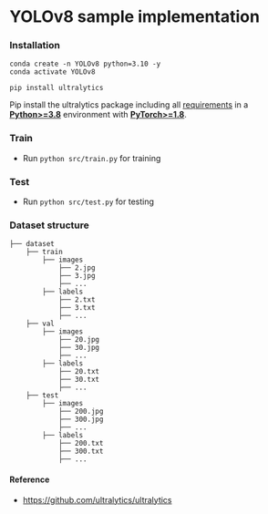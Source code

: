 # YOLOv8 sample implementation

### Installation

```
conda create -n YOLOv8 python=3.10 -y
conda activate YOLOv8

pip install ultralytics
```

Pip install the ultralytics package including all [requirements](https://github.com/ultralytics/ultralytics/blob/main/pyproject.toml) in a [**Python>=3.8**](https://www.python.org/) environment with [**PyTorch>=1.8**](https://pytorch.org/get-started/locally/).


### Train

* Run `python src/train.py` for training


### Test

* Run `python src/test.py` for testing


### Dataset structure

    ├── dataset 
        ├── train
            ├── images
                ├── 2.jpg
                ├── 3.jpg
                ├── ...
            ├── labels
                ├── 2.txt
                ├── 3.txt
                ├── ...
        ├── val
            ├── images
                ├── 20.jpg
                ├── 30.jpg
                ├── ...
            ├── labels
                ├── 20.txt
                ├── 30.txt
                ├── ...
        ├── test
            ├── images
                ├── 200.jpg
                ├── 300.jpg
                ├── ...
            ├── labels
                ├── 200.txt
                ├── 300.txt
                ├── ...


#### Reference

* https://github.com/ultralytics/ultralytics